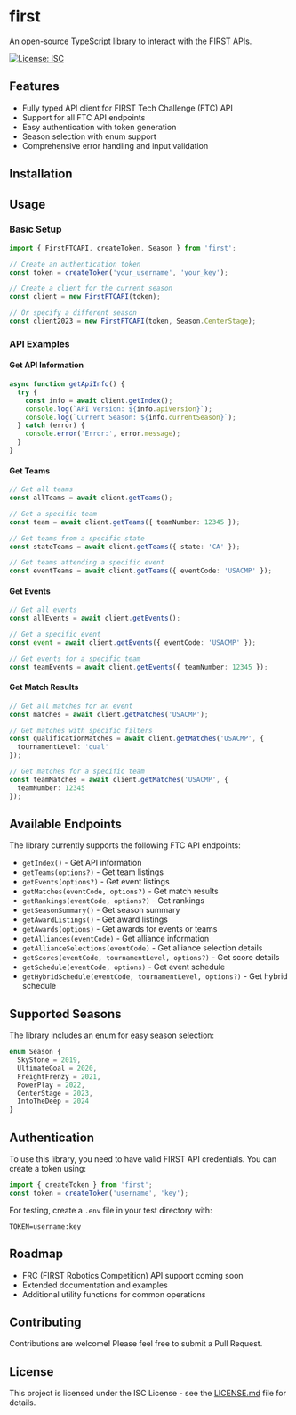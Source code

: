 # first

An open-source TypeScript library to interact with the FIRST APIs.

[![License: ISC](https://img.shields.io/badge/License-ISC-blue.svg)](https://opensource.org/licenses/ISC)

## Features

- Fully typed API client for FIRST Tech Challenge (FTC) API
- Support for all FTC API endpoints
- Easy authentication with token generation
- Season selection with enum support
- Comprehensive error handling and input validation

## Installation

## Usage

### Basic Setup

```typescript
import { FirstFTCAPI, createToken, Season } from 'first';

// Create an authentication token
const token = createToken('your_username', 'your_key');

// Create a client for the current season
const client = new FirstFTCAPI(token);

// Or specify a different season
const client2023 = new FirstFTCAPI(token, Season.CenterStage);
```

### API Examples

#### Get API Information

```typescript
async function getApiInfo() {
  try {
    const info = await client.getIndex();
    console.log(`API Version: ${info.apiVersion}`);
    console.log(`Current Season: ${info.currentSeason}`);
  } catch (error) {
    console.error('Error:', error.message);
  }
}
```

#### Get Teams

```typescript
// Get all teams
const allTeams = await client.getTeams();

// Get a specific team
const team = await client.getTeams({ teamNumber: 12345 });

// Get teams from a specific state
const stateTeams = await client.getTeams({ state: 'CA' });

// Get teams attending a specific event
const eventTeams = await client.getTeams({ eventCode: 'USACMP' });
```

#### Get Events

```typescript
// Get all events
const allEvents = await client.getEvents();

// Get a specific event
const event = await client.getEvents({ eventCode: 'USACMP' });

// Get events for a specific team
const teamEvents = await client.getEvents({ teamNumber: 12345 });
```

#### Get Match Results

```typescript
// Get all matches for an event
const matches = await client.getMatches('USACMP');

// Get matches with specific filters
const qualificationMatches = await client.getMatches('USACMP', {
  tournamentLevel: 'qual'
});

// Get matches for a specific team
const teamMatches = await client.getMatches('USACMP', {
  teamNumber: 12345
});
```

## Available Endpoints

The library currently supports the following FTC API endpoints:

- `getIndex()` - Get API information
- `getTeams(options?)` - Get team listings
- `getEvents(options?)` - Get event listings
- `getMatches(eventCode, options?)` - Get match results
- `getRankings(eventCode, options?)` - Get rankings
- `getSeasonSummary()` - Get season summary
- `getAwardListings()` - Get award listings
- `getAwards(options)` - Get awards for events or teams
- `getAlliances(eventCode)` - Get alliance information
- `getAllianceSelections(eventCode)` - Get alliance selection details
- `getScores(eventCode, tournamentLevel, options?)` - Get score details
- `getSchedule(eventCode, options)` - Get event schedule
- `getHybridSchedule(eventCode, tournamentLevel, options?)` - Get hybrid schedule

## Supported Seasons

The library includes an enum for easy season selection:

```typescript
enum Season {
  SkyStone = 2019,
  UltimateGoal = 2020,
  FreightFrenzy = 2021,
  PowerPlay = 2022,
  CenterStage = 2023,
  IntoTheDeep = 2024
}
```

## Authentication

To use this library, you need to have valid FIRST API credentials. You can create a token using:

```typescript
import { createToken } from 'first';
const token = createToken('username', 'key');
```

For testing, create a `.env` file in your test directory with:

```
TOKEN=username:key
```

## Roadmap

- FRC (FIRST Robotics Competition) API support coming soon
- Extended documentation and examples
- Additional utility functions for common operations

## Contributing

Contributions are welcome! Please feel free to submit a Pull Request.

## License

This project is licensed under the ISC License - see the [LICENSE.md](LICENSE.md) file for details.